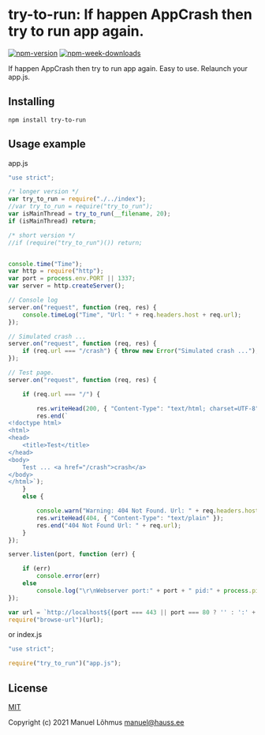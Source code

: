 # try-to-run: If happen AppCrash then try to run app again.

[![npm-version](https://badgen.net/npm/v/try-to-run)](https://www.npmjs.com/package/try-to-run)
[![npm-week-downloads](https://badgen.net/npm/dw/try-to-run)](https://www.npmjs.com/package/try-to-run)

If happen AppCrash then try to run app again.
Easy to use. 
Relaunch your app.js.

## Installing

`npm install try-to-run`

## Usage example

app.js
```js
"use strict";

/* longer version */
var try_to_run = require("./../index");
//var try_to_run = require("try_to_run");
var isMainThread = try_to_run(__filename, 20);
if (isMainThread) return;

/* short version */
//if (require("try_to_run")()) return;


console.time("Time");
var http = require("http");
var port = process.env.PORT || 1337;
var server = http.createServer();

// Console log
server.on("request", function (req, res) {
    console.timeLog("Time", "Url: " + req.headers.host + req.url);
});

// Simulated crash ...
server.on("request", function (req, res) {
    if (req.url === "/crash") { throw new Error("Simulated crash ..."); }
});

// Test page.
server.on("request", function (req, res) {

    if (req.url === "/") {

        res.writeHead(200, { "Content-Type": "text/html; charset=UTF-8" });
        res.end(`
<!doctype html>
<html>
<head>
    <title>Test</title>
</head>
<body>
    Test ... <a href="/crash">crash</a>
</body>
</html>`);
    }
    else {

        console.warn("Warning: 404 Not Found. Url: " + req.headers.host + req.url);
        res.writeHead(404, { "Content-Type": "text/plain" });
        res.end("404 Not Found Url: " + req.url);
    }
});

server.listen(port, function (err) {

    if (err)
        console.error(err)
    else
        console.log("\r\nWebserver port:" + port + " pid:" + process.pid);
});

var url = `http://localhost${(port === 443 || port === 80 ? '' : ':' + port)}/`;
require("browse-url")(url);
```

or index.js
```js
"use strict";

require("try_to_run")("app.js");
```

## License

[MIT](LICENSE)

Copyright (c) 2021 Manuel L&otilde;hmus <manuel@hauss.ee>
